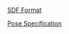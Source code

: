 [SDF Format](http://sdformat.org/spec)

[Pose Specification](http://sdformat.org/tutorials?tut=specify_pose)
